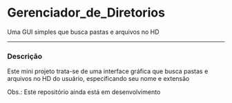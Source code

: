 # Gerenciador_de_Diretorios
Uma GUI simples que busca pastas e arquivos no HD 
___
### Descrição
Este mini projeto trata-se de uma interface gráfica
que busca pastas e arquivos no HD do usuário, especificando
seu nome e extensão


Obs.: Este repositório ainda está em desenvolvimento
